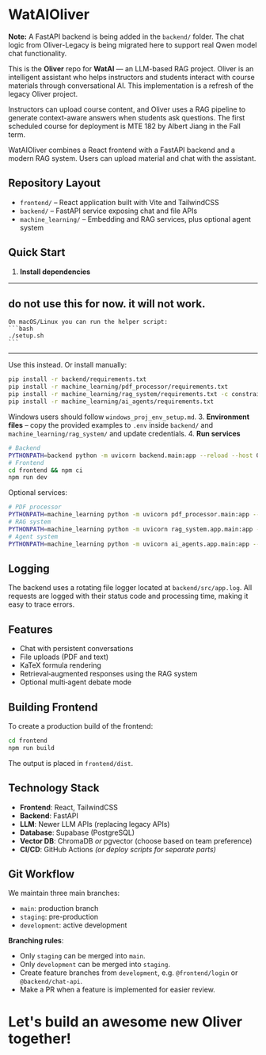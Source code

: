 # WatAIOliver

**Note:** A FastAPI backend is being added in the `backend/` folder. The chat logic from Oliver-Legacy is being migrated here to support real Qwen model chat functionality.

This is the **Oliver** repo for **WatAI** — an LLM-based RAG project. Oliver is an intelligent assistant who helps instructors and students interact with course materials through conversational AI. This implementation is a refresh of the legacy Oliver project.

Instructors can upload course content, and Oliver uses a RAG pipeline to generate context-aware answers when students ask questions. The first scheduled course for deployment is MTE 182 by Albert Jiang in the Fall term.

WatAIOliver combines a React frontend with a FastAPI backend and a modern RAG system. Users can upload material and chat with the assistant.

## Repository Layout

- `frontend/` – React application built with Vite and TailwindCSS
- `backend/` – FastAPI service exposing chat and file APIs
- `machine_learning/` – Embedding and RAG services, plus optional agent system

## Quick Start

1. **Install dependencies**

---
 do not use this for now. it will not work.
---
    On macOS/Linux you can run the helper script:
    ```bash
    ./setup.sh
    ```
---

   Use this instead.
   Or install manually:
   ```bash
   pip install -r backend/requirements.txt
   pip install -r machine_learning/pdf_processor/requirements.txt
   pip install -r machine_learning/rag_system/requirements.txt -c constraints.txt --upgrade --upgrade-strategy eager
   pip install -r machine_learning/ai_agents/requirements.txt
   ```
   Windows users should follow `windows_proj_env_setup.md`.
3. **Environment files** – copy the provided examples to `.env` inside `backend/` and `machine_learning/rag_system/` and update credentials.
4. **Run services**
   ```bash
   # Backend
   PYTHONPATH=backend python -m uvicorn backend.main:app --reload --host 0.0.0.0 --port 8000
   # Frontend
   cd frontend && npm ci
   npm run dev
   ```
   Optional services:
   ```bash
   # PDF processor
   PYTHONPATH=machine_learning python -m uvicorn pdf_processor.main:app --reload --host 0.0.0.0 --port 8001
   # RAG system
   PYTHONPATH=machine_learning python -m uvicorn rag_system.app.main:app --reload --host 0.0.0.0 --port 8002
   # Agent system
   PYTHONPATH=machine_learning python -m uvicorn ai_agents.app.main:app --reload --host 0.0.0.0 --port 8003
   ```



## Logging

The backend uses a rotating file logger located at `backend/src/app.log`. All requests are logged with their status code and processing time, making it easy to trace errors.

## Features

- Chat with persistent conversations
- File uploads (PDF and text)
- KaTeX formula rendering
- Retrieval‑augmented responses using the RAG system
- Optional multi‑agent debate mode

## Building Frontend

To create a production build of the frontend:
```bash
cd frontend
npm run build
```
The output is placed in `frontend/dist`.

## Technology Stack

* **Frontend**: React, TailwindCSS
* **Backend**: FastAPI
* **LLM**: Newer LLM APIs (replacing legacy APIs)
* **Database**: Supabase (PostgreSQL)
* **Vector DB**: ChromaDB *or* pgvector (choose based on team preference)
* **CI/CD**: GitHub Actions *(or deploy scripts for separate parts)*

## Git Workflow

We maintain three main branches:

* `main`: production branch
* `staging`: pre-production
* `development`: active development

**Branching rules**:

* Only `staging` can be merged into `main`.
* Only `development` can be merged into `staging`.
* Create feature branches from `development`, e.g. `@frontend/login` or `@backend/chat-api`.
* Make a PR when a feature is implemented for easier review.

# Let's build an awesome new Oliver together!
